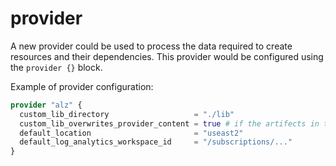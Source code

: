 # provider

A new provider could be used to process the data required to create resources and their dependencies.
This provider would be configured using the `provider {}` block.

Example of provider configuration:

```terraform
provider "alz" {
  custom_lib_directory                   = "./lib"
  custom_lib_overwrites_provider_content = true # if the artifects in the custom lib directory have the same `name` property as those included in the provider, should they overwrite?
  default_location                       = "useast2"
  default_log_analytics_workspace_id     = "/subscriptions/..."
}
```
